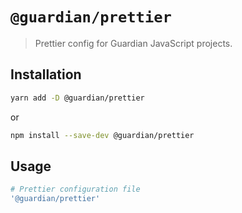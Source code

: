 # `@guardian/prettier`

> Prettier config for Guardian JavaScript projects.

## Installation

```bash
yarn add -D @guardian/prettier
```

or

```bash
npm install --save-dev @guardian/prettier
```

## Usage

```yaml
# Prettier configuration file
'@guardian/prettier'
```
